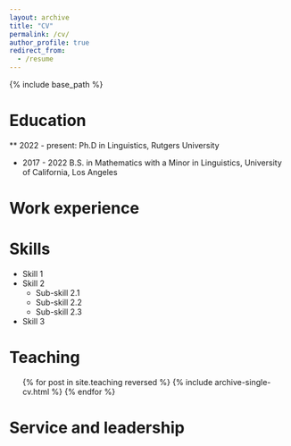 ```yaml
---
layout: archive
title: "CV"
permalink: /cv/
author_profile: true
redirect_from:
  - /resume
---
```


{% include base_path %}

Education
======
** 2022 - present: Ph.D in Linguistics, Rutgers University
* 2017 - 2022 B.S. in Mathematics with a Minor in Linguistics, University of California, Los Angeles

Work experience
======

Skills
======
* Skill 1
* Skill 2
  * Sub-skill 2.1
  * Sub-skill 2.2
  * Sub-skill 2.3
* Skill 3

Teaching
======
  <ul>{% for post in site.teaching reversed %}
    {% include archive-single-cv.html %}
  {% endfor %}</ul>
  
Service and leadership
======
